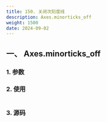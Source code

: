 ```yaml
---
title: 150. 关闭次刻度线
description: Axes.minorticks_off
weight: 1500
date: 2024-09-02
---
```

<style>
th, td {
  border: 1px solid rgb(190, 190, 190);
}
</style>


## 一、 Axes.minorticks_off


### 1. 参数




### 2. 使用



```python


```


### 3. 源码
```python

```




